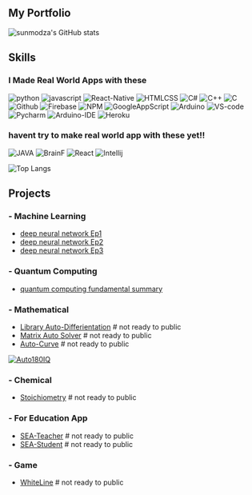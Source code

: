 ## My Portfolio
![sunmodza's GitHub stats](https://github-readme-stats.vercel.app/api?username=sunmodza&show_icons=true&theme=radical)

## Skills
### I Made Real World Apps with these
  ![python](https://img.shields.io/badge/Code-Python-darkblue)
  ![javascript](https://img.shields.io/badge/Code-JS-yellow)
  ![React-Native](https://img.shields.io/badge/Code-ReactNative-blue)
  ![HTMLCSS](https://img.shields.io/badge/Code-HTML&CSS-red)
  ![C#](https://img.shields.io/badge/Code-CSharp-yellow)
  ![C++](https://img.shields.io/badge/Code-C++-yellow)
  ![C](https://img.shields.io/badge/Code-C-yellow)
  ![Github](https://img.shields.io/badge/Tool-Github-white)
  ![Firebase](https://img.shields.io/badge/DB-Firebase-orange)
  ![NPM](https://img.shields.io/badge/Tool-NPM-orange)
  ![GoogleAppScript](https://img.shields.io/badge/Code-GoogleAppScript-Green)
  ![Arduino](https://img.shields.io/badge/Make-Arduino-Green)
  ![VS-code](https://img.shields.io/badge/Tool-VScode-blue)
  ![Pycharm](https://img.shields.io/badge/Tool-Pycharm-yellow)
  ![Arduino-IDE](https://img.shields.io/badge/Tool-Pycharm-green)
  ![Heroku](https://img.shields.io/badge/Tool-Heroku-purple)
  
  
### havent try to make real world app with these yet!!
  ![JAVA](https://img.shields.io/badge/Code-JAVA-green)
  ![BrainF](https://img.shields.io/badge/Code-BrainF-darkgreen)
  ![React](https://img.shields.io/badge/Code-React-darkblue)
  ![Intellij](https://img.shields.io/badge/Tool-Intellij-purple)
  


![Top Langs](https://github-readme-stats.vercel.app/api/top-langs/?username=sunmodza&layout=compact)

## Projects

### - Machine Learning 
  - [deep neural network Ep1](https://sunmodza.medium.com/%E0%B9%82%E0%B8%84%E0%B8%A3%E0%B8%87%E0%B8%82%E0%B9%88%E0%B8%B2%E0%B8%A2%E0%B8%9B%E0%B8%A3%E0%B8%B0%E0%B8%AA%E0%B8%B2%E0%B8%97%E0%B9%80%E0%B8%97%E0%B8%B5%E0%B8%A2%E0%B8%A1%E0%B8%88%E0%B8%B2%E0%B8%81%E0%B8%95%E0%B9%89%E0%B8%99%E0%B8%99%E0%B9%8D%E0%B9%89%E0%B8%B2-%E0%B8%A0%E0%B8%B2%E0%B8%A9%E0%B8%B2%E0%B9%84%E0%B8%97%E0%B8%A2-ep1-meaning-1522b135f75e)
  - [deep neural network Ep2](https://sunmodza.medium.com/%E0%B9%82%E0%B8%84%E0%B8%A3%E0%B8%87%E0%B8%82%E0%B9%88%E0%B8%B2%E0%B8%A2%E0%B8%9B%E0%B8%A3%E0%B8%B0%E0%B8%AA%E0%B8%B2%E0%B8%97%E0%B9%80%E0%B8%97%E0%B8%B5%E0%B8%A2%E0%B8%A1%E0%B8%88%E0%B8%B2%E0%B8%81%E0%B8%95%E0%B9%89%E0%B8%99%E0%B8%99%E0%B9%8D%E0%B9%89%E0%B8%B2-%E0%B8%A0%E0%B8%B2%E0%B8%A9%E0%B8%B2%E0%B9%84%E0%B8%97%E0%B8%A2-ep2-gradient-descent-64783b3ab46)
  - [deep neural network Ep3](https://sunmodza.medium.com/%E0%B9%82%E0%B8%84%E0%B8%A3%E0%B8%87%E0%B8%82%E0%B9%88%E0%B8%B2%E0%B8%A2%E0%B8%9B%E0%B8%A3%E0%B8%B0%E0%B8%AA%E0%B8%B2%E0%B8%97%E0%B9%80%E0%B8%97%E0%B8%B5%E0%B8%A2%E0%B8%A1%E0%B8%88%E0%B8%B2%E0%B8%81%E0%B8%95%E0%B9%89%E0%B8%99%E0%B8%99%E0%B9%8D%E0%B9%89%E0%B8%B2-%E0%B8%A0%E0%B8%B2%E0%B8%A9%E0%B8%B2%E0%B9%84%E0%B8%97%E0%B8%A2-ep3-single-neural-network-e70f8f4126e7)
### - Quantum Computing
  - [quantum computing fundamental summary](https://www.facebook.com/photo/?fbid=1210224859373293&set=pcb.1210225399373239)
### - Mathematical
  - [Library Auto-Differientation](https://github.com/sunmodza/AutoGrad) # not ready to public
  - [Matrix Auto Solver](https://github.com/sunmodza/MatrixAutoSolver) # not ready to public
  - [Auto-Curve](https://github.com/sunmodza/AutoCurve) # not ready to public
  
  [![Auto180IQ](https://github-readme-stats.vercel.app/api/pin/?username=sunmodza&repo=Auto180IQ&show_owner=True)](https://github.com/sunmodza/Auto180IQ)
  
### - Chemical
  - [Stoichiometry](https://github.com/sunmodza/Chemical_tool) # not ready to public
### - For Education App
  - [SEA-Teacher](https://github.com/sunmodza/SEA-Teacher) # not ready to public
  - [SEA-Student](https://github.com/sunmodza/SEA-Student) # not ready to public
### - Game
  - [WhiteLine](https://github.com/sunmodza/WhiteLine) # not ready to public
